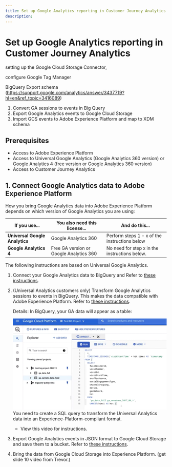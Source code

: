 ```yaml
---
title: Set up Google Analytics reporting in Customer Journey Analytics
description: 
---
```


# Set up Google Analytics reporting in Customer Journey Analytics

setting up the Google Cloud Storage Connector,

configure Google Tag Manager

BigQuery Export schema (https://support.google.com/analytics/answer/3437719?hl=en&ref_topic=3416089)

1. Convert GA sessions to events in Big Query
1. Export Google Analytics events to Google Cloud Storage
1. Import GCS events to Adobe Experience Platform and map to XDM schema

## Prerequisites

* Access to Adobe Experience Platform
* Access to Universal Google Analytics (Google Analytics 360 version) or Google Analytics 4 (free version or Google Analytics 360 version)
* Access to Customer Journey Analytics

## 1. Connect Google Analytics data to Adobe Experience Platform

How you bring Google Analytics data into Adobe Experience Platform depends on which version of Google Analytics you are using:

| If you use... | You also need this license... | And do this... |
| --- | --- | --- |
| **Universal Google Analytics** | Google Analytics 360 |  Perform steps 1 - x of the instructions below |
| **Google Analytics 4** | Free GA version or Google Analytics 360 | No need for step x in the instructions below. |

The following instructions are based on Universal Google Analytics.

1. Connect your Google Analytics data to BigQuery and 
Refer to [these instructions](https://support.google.com/analytics/answer/3416092?hl=en).
1. (Universal Analytics customers only) Transform Google Analytics sessions to events in BigQuery. This makes the data compatible with Adobe Experience Platform. Refer to [these instructions](https://support.google.com/analytics/answer/3437618?hl=en). 

   Details: In BigQuery, your GA data will appear as a table:

   ![](assets/ga-bigquery.png)
   You need to create a SQL query to transform the Universal Analytics data into an Experience-Platform-compliant format. 
   * View this video for instructions.

1. Export Google Analytics events in JSON format to Google Cloud Storage and save them to a bucket.
Refer to [these instructions](https://support.google.com/analytics/answer/3437719?hl=en&ref_topic=3416089).
1. Bring the data from Google Cloud Storage into Experience Platform. (get slide 10 video from Trevor.)

